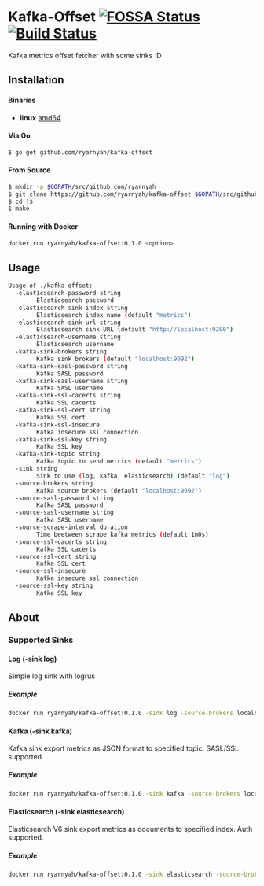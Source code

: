 # Kafka-Offset [![FOSSA Status](https://app.fossa.io/api/projects/git%2Bgithub.com%2Fryarnyah%2Fkafka-offset.svg?type=shield)](https://app.fossa.io/projects/git%2Bgithub.com%2Fryarnyah%2Fkafka-offset?ref=badge_shield) [![Build Status](https://travis-ci.org/ryarnyah/kafka-offset.svg?branch=master)](https://travis-ci.org/ryarnyah/kafka-offset)

Kafka metrics offset fetcher with some sinks :D

## Installation

#### Binaries

- **linux** [amd64](https://github.com/ryarnyah/kafka-offset/releases/download/0.1.0/kafka-offset-linux-amd64)

#### Via Go

```bash
$ go get github.com/ryarnyah/kafka-offset
```

#### From Source

```bash
$ mkdir -p $GOPATH/src/github.com/ryarnyah
$ git clone https://github.com/ryarnyah/kafka-offset $GOPATH/src/github.com/ryarnyah/kafka-offset
$ cd !$
$ make
```

#### Running with Docker
```bash
docker run ryarnyah/kafka-offset:0.1.0 <option>
```

## Usage

```bash
Usage of ./kafka-offset:
  -elasticsearch-password string
    	Elasticsearch password
  -elasticsearch-sink-index string
    	Elasticsearch index name (default "metrics")
  -elasticsearch-sink-url string
    	Elasticsearch sink URL (default "http://localhost:9200")
  -elasticsearch-username string
    	Elasticsearch username
  -kafka-sink-brokers string
    	Kafka sink brokers (default "localhost:9092")
  -kafka-sink-sasl-password string
    	Kafka SASL password
  -kafka-sink-sasl-username string
    	Kafka SASL username
  -kafka-sink-ssl-cacerts string
    	Kafka SSL cacerts
  -kafka-sink-ssl-cert string
    	Kafka SSL cert
  -kafka-sink-ssl-insecure
    	Kafka insecure ssl connection
  -kafka-sink-ssl-key string
    	Kafka SSL key
  -kafka-sink-topic string
    	Kafka topic to send metrics (default "metrics")
  -sink string
    	Sink to use (log, kafka, elasticsearch) (default "log")
  -source-brokers string
    	Kafka source brokers (default "localhost:9092")
  -source-sasl-password string
    	Kafka SASL password
  -source-sasl-username string
    	Kafka SASL username
  -source-scrape-interval duration
    	Time beetween scrape kafka metrics (default 1m0s)
  -source-ssl-cacerts string
    	Kafka SSL cacerts
  -source-ssl-cert string
    	Kafka SSL cert
  -source-ssl-insecure
    	Kafka insecure ssl connection
  -source-ssl-key string
    	Kafka SSL key
```

## About

### Supported Sinks

#### Log (-sink log)
Simple log sink with logrus

##### Example
```bash
docker run ryarnyah/kafka-offset:0.1.0 -sink log -source-brokers localhost:9092
```

#### Kafka (-sink kafka)
Kafka sink export metrics as JSON format to specified topic. SASL/SSL supported.

##### Example
```bash
docker run ryarnyah/kafka-offset:0.1.0 -sink kafka -source-brokers localhost:9092 -kafka-sink-brokers localhost:9092 -kafka-sink-topic metrics
```

#### Elasticsearch (-sink elasticsearch)
Elasticsearch V6 sink export metrics as documents to specified index. Auth supported.

##### Example
```bash
docker run ryarnyah/kafka-offset:0.1.0 -sink elasticsearch -source-brokers localhost:9092 -elasticsearch-sink-url localhost:9200 -elasticsearch-sink-index metrics
```

